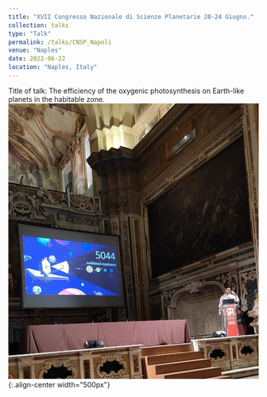 ```yaml
---
title: "XVII Congresso Nazionale di Scienze Planetarie 20-24 Giugno."
collection: talks
type: "Talk"
permalink: /talks/CNSP_Napoli
venue: "Naples"
date: 2022-06-22
location: "Naples, Italy"
---
```

Title of talk: The efficiency of the oxygenic photosynthesis on Earth-like planets in the habitable zone.
![Image](/images/sisp_meeting.jpg){:.align-center width="500px"}

